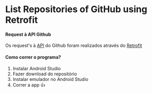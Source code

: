 # List Repositories of GitHub using Retrofit

#### Request à API Github

Os request's à [API](https://docs.github.com/en/rest/reference/search#search-repositories) do Github foram realizados através do [Retrofit](https://square.github.io/retrofit/)

#### Como correr o programa?

1. Instalar Android Studio
2. Fazer download do repositório
3. Instalar emulador no Android Studio
4. Correr a app :thumbsup:




